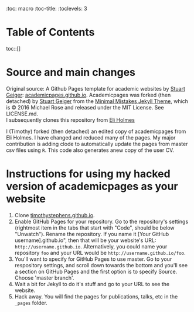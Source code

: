 :toc: macro
:toc-title:
:toclevels: 3

# Table of Contents

toc::[]

# Source and main changes

Original source: A Github Pages template for academic websites by [Stuart Geiger](https://github.com/staeiou): [academicpages.github.io](https://github.com/academicpages/academicpages.github.io).  Academicpages was forked (then detached) by [Stuart Geiger](https://github.com/staeiou) from the [Minimal Mistakes Jekyll Theme](https://mmistakes.github.io/minimal-mistakes/), which is © 2016 Michael Rose and released under the MIT License. See LICENSE.md.  
I subsequently clones this repository from [Eli Holmes](https://github.com/eeholmes/eeholmes.github.io)

I (Timothy) forked (then detached) an edited copy of academicpages from Eli Holmes. I have changed and reduced many of the pages. My major contribution is adding clode to automatically update the pages from master csv files using `R`. This code also generates anew copy of the user CV.

# Instructions for using my hacked version of academicpages as your website

1. Clone [timothystephens.github.io](https://github.com/TimothyStephens/timothystephens.github.io). 
1. Enable GitHub Pages for your repository. Go to the repository's settings (rightmost item in the tabs that start with "Code", should be below "Unwatch"). Rename the repository. If you name it [Your GitHub username].github.io", then that will be your website's URL: `http://username.github.io`. Alternatively, you could name your repository `foo` and your URL would be `http://username.github.io/foo`. 
1. You'll want to specify for GitHub Pages to use master.  Go to your respository settings, and scroll down towards the bottom and you'll see a section on GitHub Pages and the first option is to specify Source.  Choose 'master branch'.
1. Wait a bit for Jekyll to do it's stuff and go to your URL to see the website.
1. Hack away. You will find the pages for publications, talks, etc in the `_pages` folder.

